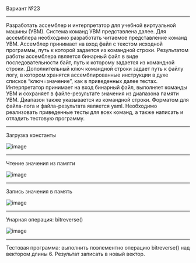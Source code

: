 Вариант №23

-------------------------------------------------

Разработать ассемблер и интерпретатор для учебной виртуальной машины 
(УВМ). Система команд УВМ представлена далее. 
Для ассемблера необходимо разработать читаемое представление команд 
УВМ. Ассемблер принимает на вход файл с текстом исходной программы, путь к 
которой задается из командной строки. Результатом работы ассемблера является 
бинарный файл в виде последовательности байт, путь к которому задается из 
командной строки. Дополнительный ключ командной строки задает путь к файлу
логу, в котором хранятся ассемблированные инструкции в духе списков 
“ключ=значение”, как в приведенных далее тестах. 
Интерпретатор принимает на вход бинарный файл, выполняет команды УВМ 
и сохраняет в файле-результате значения из диапазона памяти УВМ. Диапазон 
также указывается из командной строки. 
Форматом для файла-лога и файла-результата является yaml. 
Необходимо реализовать приведенные тесты для всех команд, а также 
написать и отладить тестовую программу.

-------------------------------------------------

Загрузка константы 


![image](https://github.com/user-attachments/assets/679dcd16-a704-4259-9bc5-d708303412cf)


-------------------------------------------------
Чтение значения из памяти



![image](https://github.com/user-attachments/assets/72cbd0e5-dd5e-4e2e-b72d-90b2ba3d8ac8)

-------------------------------------------------
Запись значения в память 



![image](https://github.com/user-attachments/assets/ee0d19a8-5373-4cb5-bf8b-7bf9801ecdaf)

-------------------------------------------------
Унарная операция: bitreverse()



![image](https://github.com/user-attachments/assets/8fb9c2f7-be85-48d3-9d20-2aee6b20b382)

-------------------------------------------------

Тестовая программа:
выполнить поэлементно операцию bitreverse() над вектором длины 6. 
Результат записать в новый вектор. 
